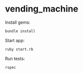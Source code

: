# vending_machine
Install gems:
```bash
bundle install
```

Start app:
```bash
ruby start.rb
```

Run tests:
```bash
rspec
```
